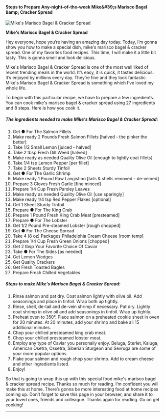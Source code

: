             

#### Steps to Prepare Any-night-of-the-week Mike&amp;#39;s Marisco Bagel &amp;amp; Cracker Spread

![Mike's Marisco Bagel &amp; Cracker Spread](https://img-global.cpcdn.com/recipes/359803577c719cc1/751x532cq70/mikes-marisco-bagel-cracker-spread-recipe-main-photo.jpg)

**Mike's Marisco Bagel &amp; Cracker Spread**

Hey everyone, hope you’re having an amazing day today. Today, I’m gonna show you how to make a special dish, mike's marisco bagel & cracker spread. One of my favorites food recipes. This time, I will make it a little bit tasty. This is gonna smell and look delicious.

Mike's Marisco Bagel & Cracker Spread is one of the most well liked of recent trending meals in the world. It’s easy, it is quick, it tastes delicious. It’s enjoyed by millions every day. They’re fine and they look fantastic. Mike's Marisco Bagel & Cracker Spread is something which I’ve loved my whole life.

To begin with this particular recipe, we have to prepare a few ingredients. You can cook mike's marisco bagel & cracker spread using 27 ingredients and 8 steps. Here is how you cook it.

##### The ingredients needed to make Mike's Marisco Bagel & Cracker Spread:

1.  Get ● For The Salmon Fillets
2.  Make ready 2 Pounds Fresh Salmon Fillets \[halved - the pinker the better\]
3.  Take 1/2 Small Lemon \[juiced - halved\]
4.  Take 2 tbsp Fresh Dill Weed \[halved\]
5.  Make ready as needed Quality Olive Oil \[enough to lightly coat fillets\]
6.  Take 1/4 tsp Lemon Pepper \[per fillet\]
7.  Take 2 Sheets Sturdy Tinfoil
8.  Get ● For The Garlic Shrimp
9.  Make ready 1 Pound Raw Langistino \[tails & shells removed - de-veined\]
10.  Prepare 3 Cloves Fresh Garlic \[fine minced\]
11.  Prepare 1/4 Cup Fresh Parsley Leaves
12.  Make ready as needed Quality Olive Oil \[use sparingly\]
13.  Make ready 1/4 tsp Red Pepper Flakes \[optional\]
14.  Get 1 Sheet Sturdy Tinfoil
15.  Prepare ● For The King Crab
16.  Prepare 1 Pound Fresh King Crab Meat \[presteamed\]
17.  Prepare ● For The Lobster
18.  Get 1/2 Pound Pre-steamed Lobster \[rough chopped\]
19.  Get ● For The Cheese Spread
20.  Take 4 (8 oz) Packages Philadelphia Cream Cheese \[room temp\]
21.  Prepare 1/4 Cup Fresh Green Onions \[chopped\]
22.  Get 2 tbsp Your Favorite Choice Of Caviar
23.  Take ● For The Sides \[as needed\]
24.  Get Lemon Wedges
25.  Get Quality Crackers
26.  Get Fresh Toasted Bagles
27.  Prepare Fresh Chilled Vegetables

##### Steps to make Mike's Marisco Bagel & Cracker Spread:

1.  Rinse salmon and pat dry. Coat salmon lightly with olive oil. Add seasonings and place in tinfoil. Wrap both up tightly.
2.  Rinse, shell, de-tail and de-vein shrimp if necessary. Pat dry. Lightly coat shrimp in olive oil and add seasonings in tinfoil. Wrap up tightly.
3.  Preheat oven to 350°. Place salmon on a preheated cookie sheet in oven for 20 minutes. At 20 minutes, add your shrimp and bake all 15 additional minutes.
4.  Chop your chilled presteamed king crab meat.
5.  Chop your chilled presteamed lobster meat.
6.  Employ any type of Caviar you personally enjoy. Beluga, Sterlet, Kaluga, American Osetra, Ossetra, Siberian Sturgeon and Sevruga are some of your more popular options.
7.  Flake your salmon and rough chop your shrimp. Add to cream cheese and other ingredients listed.
8.  Enjoy!

So that is going to wrap this up with this special food mike's marisco bagel & cracker spread recipe. Thanks so much for reading. I’m confident you will make this at home. There’s gonna be more interesting food at home recipes coming up. Don’t forget to save this page in your browser, and share it to your loved ones, friends and colleague. Thanks again for reading. Go on get cooking!

* * *